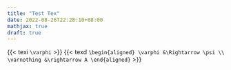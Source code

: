 ```yaml
---
title: "Test Tex"
date: 2022-08-26T22:28:10+08:00
mathjax: true
draft: true
---
```

{{< texi `\varphi` >}}
{{< texd `\begin{aligned}
\varphi &\Rightarrow \psi \\
\varnothing &\rightarrow A
\end{aligned}` >}}
